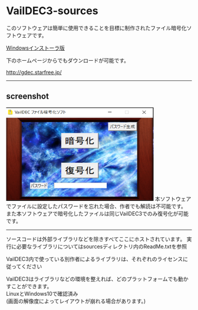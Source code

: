 <h1>VailDEC3-sources</h1>

<p>このソフトウェアは簡単に使用できることを目標に制作されたファイル暗号化ソフトウェアです。</p>
<a href="https://github.com/Vail-Zero/VailDEC3-sources/releases/tag/1.0.0">Windowsインストーラ版</a>
<p>下のホームページからでもダウンロードが可能です。</p>
<a href="http://gdec.starfree.jp/">http://gdec.starfree.jp/</a>
<hr></hr>
<h2>screenshot</h2>
<img src="./img/screenshot.PNG" width="400" height="253">
本ソフトウェアでファイルに設定したパスワードを忘れた場合、作者でも解読は不可能です。
<br>
また本ソフトウェアで暗号化したファイルは同じVailDEC3でのみ復号化が可能です。
<hr></hr>
ソースコードは外部ライブラリなどを除きすべてここにホストされています。
実行に必要なライブラリについてはsourcesディレクトリ内のReadMe.txtを参照

VailDEC3内で使っている別作者によるライブラリは、それぞれのライセンスに従ってください

VailDEC3はライブラリなどの環境を整えれば、どのプラットフォームでも動かすことができます。<br>
LinuxとWindows10で確認済み<br>
(画面の解像度によってレイアウトが崩れる場合があります。)
